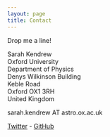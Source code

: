 ```yaml
---
layout: page
title: Contact
---
```


Drop me a line!

Sarah Kendrew   
Oxford University   
Department of Physics   
Denys Wilkinson Building   
Keble Road     
Oxford OX1 3RH   
United Kingdom

sarah.kendrew AT astro.ox.ac.uk

[Twitter](http://www.twitter.com/sarahkendrew) - [GitHub](http://www.github.com/skendrew)